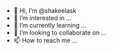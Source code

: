 - 👋 Hi, I’m @shakeelask
- 👀 I’m interested in ...
- 🌱 I’m currently learning ...
- 💞️ I’m looking to collaborate on ...
- 📫 How to reach me ...

<!---
shakeelask/shakeelask is a ✨ special ✨ repository because its `README.md` (this file) appears on your GitHub profile.
You can click the Preview link to take a look at your changes.
--->
